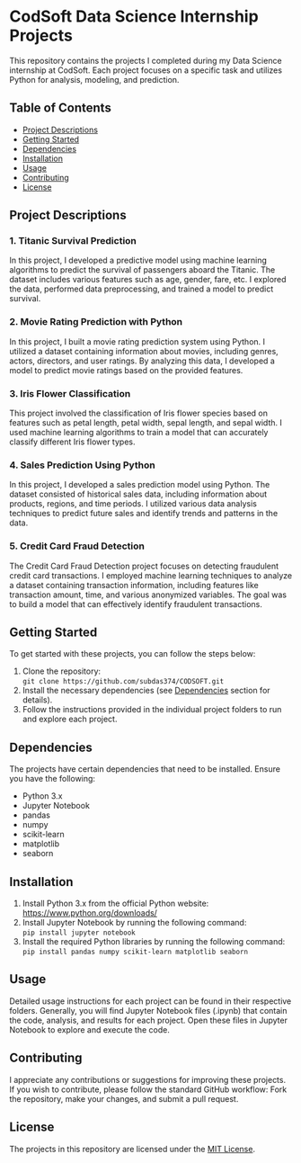 <h1>CodSoft Data Science Internship Projects</h1>

<p>This repository contains the projects I completed during my Data Science internship at CodSoft. Each project focuses on a specific task and utilizes Python for analysis, modeling, and prediction.</p>

<h2>Table of Contents</h2>
<ul>
  <li><a href="#project-descriptions">Project Descriptions</a></li>
  <li><a href="#getting-started">Getting Started</a></li>
  <li><a href="#dependencies">Dependencies</a></li>
  <li><a href="#installation">Installation</a></li>
  <li><a href="#usage">Usage</a></li>
  <li><a href="#contributing">Contributing</a></li>
  <li><a href="#license">License</a></li>
</ul>

<h2 id="project-descriptions">Project Descriptions</h2>

<h3>1. Titanic Survival Prediction</h3>
<p>In this project, I developed a predictive model using machine learning algorithms to predict the survival of passengers aboard the Titanic. The dataset includes various features such as age, gender, fare, etc. I explored the data, performed data preprocessing, and trained a model to predict survival.</p>

<h3>2. Movie Rating Prediction with Python</h3>
<p>In this project, I built a movie rating prediction system using Python. I utilized a dataset containing information about movies, including genres, actors, directors, and user ratings. By analyzing this data, I developed a model to predict movie ratings based on the provided features.</p>

<h3>3. Iris Flower Classification</h3>
<p>This project involved the classification of Iris flower species based on features such as petal length, petal width, sepal length, and sepal width. I used machine learning algorithms to train a model that can accurately classify different Iris flower types.</p>

<h3>4. Sales Prediction Using Python</h3>
<p>In this project, I developed a sales prediction model using Python. The dataset consisted of historical sales data, including information about products, regions, and time periods. I utilized various data analysis techniques to predict future sales and identify trends and patterns in the data.</p>

<h3>5. Credit Card Fraud Detection</h3>
<p>The Credit Card Fraud Detection project focuses on detecting fraudulent credit card transactions. I employed machine learning techniques to analyze a dataset containing transaction information, including features like transaction amount, time, and various anonymized variables. The goal was to build a model that can effectively identify fraudulent transactions.</p>

<h2 id="getting-started">Getting Started</h2>
<p>To get started with these projects, you can follow the steps below:</p>

<ol>
  <li>Clone the repository:<br>
  <code>git clone https://github.com/subdas374/CODSOFT.git</code></li>
  
  <li>Install the necessary dependencies (see <a href="#dependencies">Dependencies</a> section for details).</li>
  
  <li>Follow the instructions provided in the individual project folders to run and explore each project.</li>
</ol>

<h2 id="dependencies">Dependencies</h2>
<p>The projects have certain dependencies that need to be installed. Ensure you have the following:</p>

<ul>
  <li>Python 3.x</li>
  <li>Jupyter Notebook</li>
  <li>pandas</li>
  <li>numpy</li>
  <li>scikit-learn</li>
  <li>matplotlib</li>
  <li>seaborn</li>
</ul>

<h2 id="installation">Installation</h2>
<ol>
  <li>Install Python 3.x from the official Python website: <a href="https://www.python.org/downloads/">https://www.python.org/downloads/</a></li>
  
  <li>Install Jupyter Notebook by running the following command:<br>
  <code>pip install jupyter notebook</code></li>
  
  <li>Install the required Python libraries by running the following command:<br>
  <code>pip install pandas numpy scikit-learn matplotlib seaborn</code></li>
</ol>

<h2 id="usage">Usage</h2>
<p>Detailed usage instructions for each project can be found in their respective folders. Generally, you will find Jupyter Notebook files (.ipynb) that contain the code, analysis, and results for each project. Open these files in Jupyter Notebook to explore and execute the code.</p>

<h2 id="contributing">Contributing</h2>
<p>I appreciate any contributions or suggestions for improving these projects. If you wish to contribute, please follow the standard GitHub workflow: Fork the repository, make your changes, and submit a pull request.</p>

<h2 id="license">License</h2>
<p>The projects in this repository are licensed under the <a href="LICENSE">MIT License</a>.</p>
